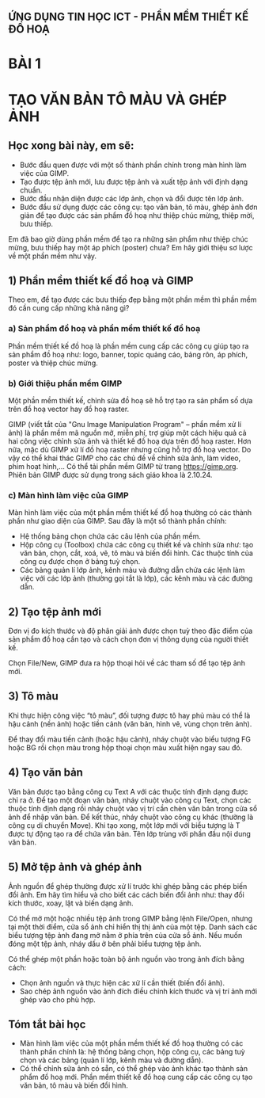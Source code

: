 ## ỨNG DỤNG TIN HỌC ICT - PHẦN MỀM THIẾT KẾ ĐỒ HOẠ

# BÀI 1
# TẠO VĂN BẢN TÔ MÀU VÀ GHÉP ẢNH

## Học xong bài này, em sẽ:

- Bước đầu quen được với một số thành phần chính trong màn hình làm việc của GIMP.
- Tạo được tệp ảnh mới, lưu được tệp ảnh và xuất tệp ảnh với định dạng chuẩn.
- Bước đầu nhận diện được các lớp ảnh, chọn và đổi được tên lớp ảnh.
- Bước đầu sử dụng được các công cụ: tạo văn bản, tô màu, ghép ảnh đơn giản để tạo được các sản phẩm đồ hoạ như thiệp chúc mừng, thiệp mời, bưu thiếp.

Em đã bao giờ dùng phần mềm để tạo ra những sản phẩm như thiệp chúc mừng, bưu thiếp hay một áp phích (poster) chưa? Em hãy giới thiệu sơ lược về một phần mềm như vậy.

## 1) Phần mềm thiết kế đồ hoạ và GIMP

Theo em, để tạo được các bưu thiếp đẹp bằng một phần mềm thì phần mềm đó cần cung cấp những khả năng gì?

### a) Sản phẩm đồ hoạ và phần mềm thiết kế đồ hoạ

Phần mềm thiết kế đồ hoạ là phần mềm cung cấp các công cụ giúp tạo ra sản phẩm đồ hoạ như: logo, banner, topic quảng cáo, bảng rôn, áp phích, poster và thiệp chúc mừng.

### b) Giới thiệu phần mềm GIMP

Một phần mềm thiết kế, chỉnh sửa đồ hoạ sẽ hỗ trợ tạo ra sản phẩm số dựa trên đồ hoạ vector hay đồ hoạ raster.

GIMP (viết tắt của "Gnu Image Manipulation Program" – phần mềm xử lí ảnh) là phần mềm mã nguồn mở, miễn phí, trợ giúp một cách hiệu quả cả hai công việc chỉnh sửa ảnh và thiết kế đồ hoạ dựa trên đồ hoạ raster. Hơn nữa, mặc dù GIMP xử lí đồ hoạ raster nhưng cũng hỗ trợ đồ hoạ vector. Do vậy có thể khai thác GIMP cho các chủ đề về chỉnh sửa ảnh, làm video, phim hoạt hình,... Có thể tải phần mềm GIMP từ trang https://gimp.org. Phiên bản GIMP được sử dụng trong sách giáo khoa là 2.10.24.

### c) Màn hình làm việc của GIMP

Màn hình làm việc của một phần mềm thiết kế đồ hoạ thường có các thành phần như giao diện của GIMP. Sau đây là một số thành phần chính:

- Hệ thống bảng chọn chứa các câu lệnh của phần mềm.
- Hộp công cụ (Toolbox) chứa các công cụ thiết kế và chỉnh sửa như: tạo văn bản, chọn, cắt, xoá, vẽ, tô màu và biến đổi hình. Các thuộc tính của công cụ được chọn ở bảng tuỳ chọn.
- Các bảng quản lí lớp ảnh, kênh màu và đường dẫn chứa các lệnh làm việc với các lớp ảnh (thường gọi tắt là lớp), các kênh màu và các đường dẫn.

## 2) Tạo tệp ảnh mới

Đơn vị đo kích thước và độ phân giải ảnh được chọn tuỳ theo đặc điểm của sản phẩm đồ hoạ cần tạo và cách chọn đơn vị thông dụng của người thiết kế.

Chọn File/New, GIMP đưa ra hộp thoại hỏi về các tham số để tạo tệp ảnh mới.

## 3) Tô màu

Khi thực hiện công việc “tô màu”, đối tượng được tô hay phủ màu có thể là hậu cảnh (nền ảnh) hoặc tiền cảnh (văn bản, hình vẽ, vùng chọn trên ảnh).

Để thay đổi màu tiền cảnh (hoặc hậu cảnh), nháy chuột vào biểu tượng FG hoặc BG rồi chọn màu trong hộp thoại chọn màu xuất hiện ngay sau đó.

## 4) Tạo văn bản

Văn bản được tạo bằng công cụ Text A với các thuộc tính định dạng được chỉ ra ở. Để tạo một đoạn văn bản, nháy chuột vào công cụ Text, chọn các thuộc tính định dạng rồi nháy chuột vào vị trí cần chèn văn bản trong cửa sổ ảnh để nhập văn bản. Để kết thúc, nháy chuột vào công cụ khác (thường là công cụ di chuyển Move). Khi tạo xong, một lớp mới với biểu tượng là T được tự động tạo ra để chứa văn bản. Tên lớp trùng với phần đầu nội dung văn bản.

## 5) Mở tệp ảnh và ghép ảnh

Ảnh nguồn để ghép thường được xử lí trước khi ghép bằng các phép biến đổi ảnh. Em hãy tìm hiểu và cho biết các cách biến đổi ảnh như: thay đổi kích thước, xoay, lật và biến dạng ảnh.

Có thể mở một hoặc nhiều tệp ảnh trong GIMP bằng lệnh File/Open, nhưng tại một thời điểm, cửa sổ ảnh chỉ hiển thị thị ảnh của một tệp. Danh sách các biểu tượng tệp ảnh đang mở nằm ở phía trên của cửa sổ ảnh. Nếu muốn đóng một tệp ảnh, nháy dấu ở bên phải biểu tượng tệp ảnh.

Có thể ghép một phần hoặc toàn bộ ảnh nguồn vào trong ảnh đích bằng cách:

- Chọn ảnh nguồn và thực hiện các xử lí cần thiết (biến đổi ảnh).
- Sao chép ảnh nguồn vào ảnh đích điều chỉnh kích thước và vị trí ảnh mới ghép vào cho phù hợp.

## Tóm tắt bài học

- Màn hình làm việc của một phần mềm thiết kế đồ hoạ thường có các thành phần chính là: hệ thống bảng chọn, hộp công cụ, các bảng tuỳ chọn và các bảng (quản lí lớp, kênh màu và đường dẫn).
- Có thể chỉnh sửa ảnh có sẵn, có thể ghép vào ảnh khác tạo thành sản phẩm đồ hoạ mới. Phần mềm thiết kế đồ hoạ cung cấp các công cụ tạo văn bản, tô màu và biến đổi hình.
